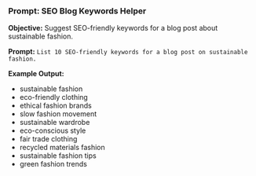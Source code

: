 ### **Prompt: SEO Blog Keywords Helper**

**Objective:** Suggest SEO-friendly keywords for a blog post about sustainable fashion.

**Prompt:**
```List 10 SEO-friendly keywords for a blog post on sustainable fashion.```

**Example Output:**
- sustainable fashion
- eco-friendly clothing
- ethical fashion brands
- slow fashion movement
- sustainable wardrobe
- eco-conscious style
- fair trade clothing
- recycled materials fashion
- sustainable fashion tips
- green fashion trends